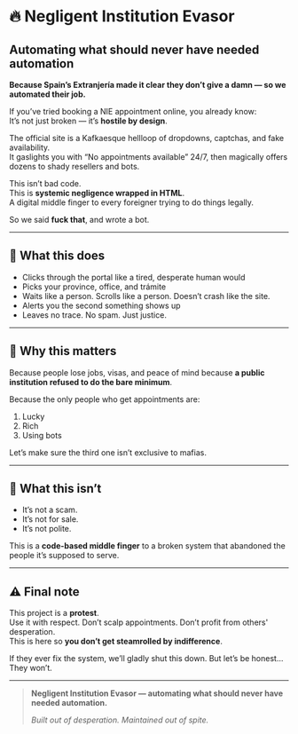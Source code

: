 # 🔥 Negligent Institution Evasor  
## Automating what should never have needed automation
**Because Spain’s Extranjería made it clear they don’t give a damn — so we automated their job.**

If you’ve tried booking a NIE appointment online, you already know:  
It’s not just broken — it’s **hostile by design**.

The official site is a Kafkaesque hellloop of dropdowns, captchas, and fake availability.  
It gaslights you with “No appointments available” 24/7, then magically offers dozens to shady resellers and bots.

This isn’t bad code.  
This is **systemic negligence wrapped in HTML**.  
A digital middle finger to every foreigner trying to do things legally.

So we said **fuck that**, and wrote a bot.

---

## 🤖 What this does

- Clicks through the portal like a tired, desperate human would  
- Picks your province, office, and trámite  
- Waits like a person. Scrolls like a person. Doesn’t crash like the site.  
- Alerts you the second something shows up  
- Leaves no trace. No spam. Just justice.

---

## 💢 Why this matters

Because people lose jobs, visas, and peace of mind because **a public institution refused to do the bare minimum**.

Because the only people who get appointments are:  
1. Lucky  
2. Rich  
3. Using bots  

Let’s make sure the third one isn’t exclusive to mafias.

---

## 🚫 What this isn’t

- It’s not a scam.  
- It’s not for sale.  
- It’s not polite.

This is a **code-based middle finger** to a broken system that abandoned the people it’s supposed to serve.

---

## ⚠️ Final note

This project is a **protest**.  
Use it with respect. Don’t scalp appointments. Don’t profit from others' desperation.  
This is here so **you don’t get steamrolled by indifference**.

If they ever fix the system, we’ll gladly shut this down. But let’s be honest…  
They won’t.

---

> **Negligent Institution Evasor — automating what should never have needed automation.**
>  
> *Built out of desperation. Maintained out of spite.*
